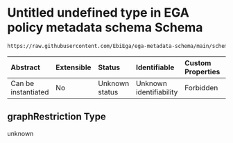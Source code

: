 # Untitled undefined type in EGA policy metadata schema Schema

```txt
https://raw.githubusercontent.com/EbiEga/ega-metadata-schema/main/schemas/EGA.policy.json#/properties/duoCodes/items/properties/termId/anyOf/2/graphRestriction
```



| Abstract            | Extensible | Status         | Identifiable            | Custom Properties | Additional Properties | Access Restrictions | Defined In                                                                   |
| :------------------ | :--------- | :------------- | :---------------------- | :---------------- | :-------------------- | :------------------ | :--------------------------------------------------------------------------- |
| Can be instantiated | No         | Unknown status | Unknown identifiability | Forbidden         | Allowed               | none                | [EGA.policy.json\*](../../../schemas/EGA.policy.json "open original schema") |

## graphRestriction Type

unknown
